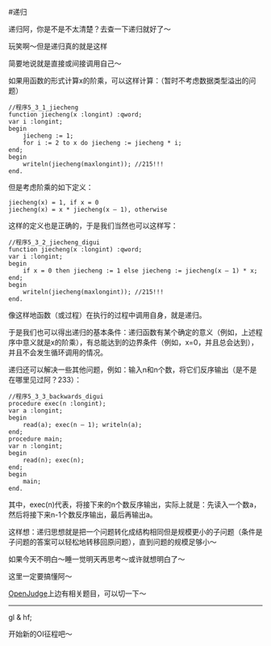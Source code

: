 #递归

递归阿，你是不是不太清楚？去查一下递归就好了～

玩笑啊～但是递归真的就是这样

简要地说就是直接或间接调用自己～

如果用函数的形式计算x的阶乘，可以这样计算：（暂时不考虑数据类型溢出的问题）

```delphi
//程序5_3_1_jiecheng
function jiecheng(x :longint) :qword;
var i :longint;
begin
	jiecheng := 1;
	for i := 2 to x do jiecheng := jiecheng * i;
end;
begin
	writeln(jiecheng(maxlongint)); //215!!!
end.
```

但是考虑阶乘的如下定义：

```
jiecheng(x) = 1, if x = 0
jiecheng(x) = x * jiecheng(x – 1), otherwise
```

这样的定义也是正确的，于是我们当然也可以这样写：

```delphi
//程序5_3_2_jiecheng_digui
function jiecheng(x :longint) :qword;
var i :longint;
begin
	if x = 0 then jiecheng := 1 else jiecheng := jiecheng(x – 1) * x;
end;
begin
	writeln(jiecheng(maxlongint)); //215!!!
end.
```

像这样地函数（或过程）在执行的过程中调用自身，就是递归。

于是我们也可以得出递归的基本条件：递归函数有某个确定的意义（例如，上述程序中意义就是x的阶乘），有总能达到的边界条件（例如，x=0，并且总会达到），并且不会发生循环调用的情况。

递归还可以解决一些其他问题，例如：输入n和n个数，将它们反序输出（是不是在哪里见过阿？233）：

```delphi
//程序5_3_3_backwards_digui
procedure exec(n :longint);
var a :longint;
begin
	read(a); exec(n – 1); writeln(a);
end;
procedure main;
var n :longint;
begin
	read(n); exec(n);
end;
begin
	main;
end.
```

其中，exec(n)代表，将接下来的n个数反序输出，实际上就是：先读入一个数a，然后将接下来n-1个数反序输出，最后再输出a。


这样想：递归思想就是把一个问题转化成结构相同但是规模更小的子问题（条件是子问题的答案可以轻松地转移回原问题），直到问题的规模足够小～

如果今天不明白～睡一觉明天再思考～或许就想明白了～

这里一定要搞懂阿～

[OpenJudge](http://noi.openjudge.cn/ch0202/)上边有相关题目，可以切一下～

---------

gl & hf;

开始新的OI征程吧～
